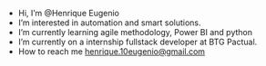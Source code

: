 - Hi, I’m @Henrique Eugenio
- I’m interested in automation and smart solutions.
- I’m currently learning agile methodology, Power BI and python
- I’m currently on a internship fullstack developer at BTG Pactual.
- How to reach me henrique.10eugenio@gmail.com

